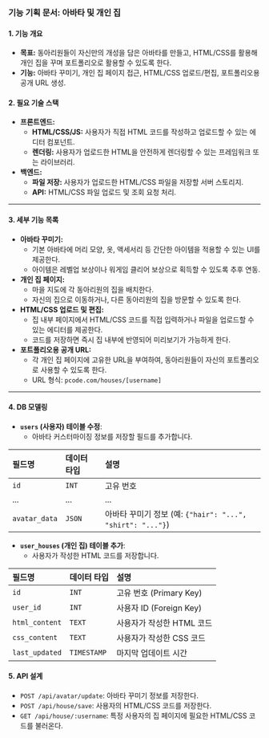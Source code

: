 ### 기능 기획 문서: 아바타 및 개인 집

#### 1. 기능 개요
* **목표:** 동아리원들이 자신만의 개성을 담은 아바타를 만들고, HTML/CSS를 활용해 개인 집을 꾸며 포트폴리오로 활용할 수 있도록 한다.
* **기능:** 아바타 꾸미기, 개인 집 페이지 접근, HTML/CSS 업로드/편집, 포트폴리오용 공개 URL 생성.

#### 2. 필요 기술 스택
* **프론트엔드:**
    * **HTML/CSS/JS:** 사용자가 직접 HTML 코드를 작성하고 업로드할 수 있는 에디터 컴포넌트.
    * **렌더링:** 사용자가 업로드한 HTML을 안전하게 렌더링할 수 있는 프레임워크 또는 라이브러리.
* **백엔드:**
    * **파일 저장:** 사용자가 업로드한 HTML/CSS 파일을 저장할 서버 스토리지.
    * **API:** HTML/CSS 파일 업로드 및 조회 요청 처리.

---

#### 3. 세부 기능 목록

* **아바타 꾸미기:**
    * 기본 아바타에 머리 모양, 옷, 액세서리 등 간단한 아이템을 적용할 수 있는 UI를 제공한다.
    * 아이템은 레벨업 보상이나 워게임 클리어 보상으로 획득할 수 있도록 추후 연동.
* **개인 집 페이지:**
    * 마을 지도에 각 동아리원의 집을 배치한다.
    * 자신의 집으로 이동하거나, 다른 동아리원의 집을 방문할 수 있도록 한다.
* **HTML/CSS 업로드 및 편집:**
    * 집 내부 페이지에서 HTML/CSS 코드를 직접 입력하거나 파일을 업로드할 수 있는 에디터를 제공한다.
    * 코드를 저장하면 즉시 집 내부에 반영되어 미리보기가 가능하게 한다.
* **포트폴리오용 공개 URL:**
    * 각 개인 집 페이지에 고유한 URL을 부여하여, 동아리원들이 자신의 포트폴리오로 사용할 수 있도록 한다.
    * URL 형식: `pcode.com/houses/[username]`

---

#### 4. DB 모델링

* **`users` (사용자) 테이블 수정**:
    * 아바타 커스터마이징 정보를 저장할 필드를 추가합니다.

| 필드명 | 데이터 타입 | 설명 |
| :--- | :--- | :--- |
| `id` | `INT` | 고유 번호 |
| ... | ... | ... |
| `avatar_data` | `JSON` | 아바타 꾸미기 정보 (예: `{"hair": "...", "shirt": "..."}`) |

* **`user_houses` (개인 집) 테이블 추가**:
    * 사용자가 작성한 HTML 코드를 저장합니다.

| 필드명 | 데이터 타입 | 설명 |
| :--- | :--- | :--- |
| `id` | `INT` | 고유 번호 (Primary Key) |
| `user_id` | `INT` | 사용자 ID (Foreign Key) |
| `html_content` | `TEXT` | 사용자가 작성한 HTML 코드 |
| `css_content` | `TEXT` | 사용자가 작성한 CSS 코드 |
| `last_updated` | `TIMESTAMP` | 마지막 업데이트 시간 |

#### 5. API 설계

* `POST /api/avatar/update`: 아바타 꾸미기 정보를 저장한다.
* `POST /api/house/save`: 사용자의 HTML/CSS 코드를 저장한다.
* `GET /api/house/:username`: 특정 사용자의 집 페이지에 필요한 HTML/CSS 코드를 불러온다.

